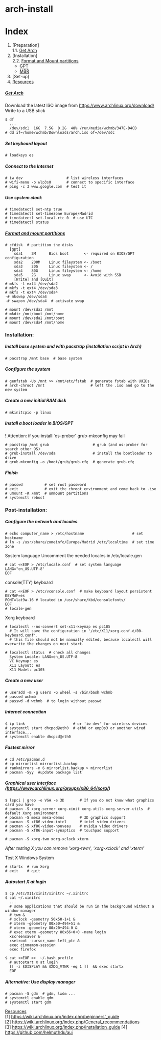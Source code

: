 # arch-install

# Index
1. [Preparation]  
  1.1. [Get Arch](#get-arch)  
2. [Installation]  
  2.2. [Format and Mount partitions](#format)  
    * [GPT](#gpt)  
    * [MBR](#mbr)  
3. [Set-up]  
4. [Resources](#resources)



##### [Get Arch](#get-arch)
Download the latest ISO image from https://www.archlinux.org/download/  
Write to a USB stick
```
$ df
  ...
  /dev/sdc1  16G  7.5G  8.2G  48% /run/media/wchmb/347E-D4CB
# dd if=/home/wchmb/Downloads/arch.iso of=/dev/sdc
```

##### Set keyboard layout
```
# loadkeys es
```

##### Connect to the Internet
```
# iw dev                    # list wireless interfaces
# wifi-menu -o wlp3s0       # connect to specific interface
# ping -c 3 www.google.com  # test it
```

##### Use system clock
```
# timedatectl set-ntp true
# timedatectl set-timezone Europe/Madrid
# timedatectl set-local-rtc 0  # use UTC
# timedatectl status
```

##### [Format and  mount partitions](#format)
```
# cfdisk  # partition the disks
  [gpt]
	sda1	2M		Bios boot		<- required on BIOS/GPT configuration
	sda2	200M	Linux fileystem	<- /boot
	sda3	20G		Linux fileystem	<- /
	sda4	80G		Linux fileystem	<- /home
	sda5	2G		Linux swap		<- Avoid with SSD
	[Write] and [Quit]
# mkfs -t ext4 /dev/sda2
# mkfs -t ext4 /dev/sda3
# mkfs -t ext4 /dev/sda4
-# mkswap /dev/sda4
-# swapon /dev/sda4  # activate swap

# mount /dev/sda3 /mnt
# mkdir /mnt/boot /mnt/home
# mount /dev/sda2 /mnt/boot
# mount /dev/sda4 /mnt/home
```

### Installation:

##### Install base system and with pacstrap (installation script in Arch)
```
# pacstrap /mnt base  # base system
```	

##### Configure the system
```
# genfstab -Up /mnt >> /mnt/etc/fstab  # generate fstab with UUIDs
# arch-chroot /mnt                     # left the .iso and go to the new system
```

##### Create a new initial RAM disk
```
# mkinitcpio -p linux
```	

##### Install a boot loader in BIOS/GPT
! Attention: if you install 'os-prober' grub-mkconfig may fail
```
# pacstrap /mnt grub                    # grub (and os-prober for search other OS)
# grub-install /dev/sda                 # install the bootloader to drive
# grub-mkconfig –o /boot/grub/grub.cfg  # generate grub.cfg
```

##### Finish
```
# passwd          # set root password
# exit            # exit the chroot environment and come back to .iso
# umount -R /mnt  # unmount partitions
# systemctl reboot
```

	

### Post-installation:

##### Configure the network and locales
```
# echo computer_name > /etc/hostname                      # set hostname
# ln -s /usr/share/zoneinfo/Europe/Madrid /etc/localtime  # set time zone
```

System language
Uncomment the needed locales in /etc/locale.gen
```
# cat <<EOF > /etc/locale.conf  # set system language
LANG="en_US.UTF-8"
EOF
```	

console(TTY) keyboard
```
# cat <<EOF > /etc/vconsole.conf  # make keyboard layout persistent
KEYMAP=es
FONT=lat9w-16 # located in /usr/share/kbd/consolefonts/
EOF
# locale-gen
```

Xorg keyboard
```	
# localectl --no-convert set-x11-keymap es pc105	
  # It will save the configuration in '/etc/X11/xorg.conf.d/00-keyboard.conf', 
  # this file should not be manually edited, because localectl will overwrite the changes on next start.

# localectl status  # check all changes
  System Locale: LANG=en_US.UTF-8
  VC Keymap: es
  X11 Layout: es
  X11 Model: pc105
```

##### Create a new user
```
# useradd -m -g users -G wheel -s /bin/bash wchmb
# passwd wchmb	
# passwd -d wchmb  # to login without passwd
```

##### Internet connection
```
$ ip link                      # or 'iw dev' for wireless devices
# systemctl start dhcpcd@eth0  # eth0 or enp0s3 or another wired interface...
# systemctl enable dhcpcd@eth0
```

##### Fastest mirror
```
# cd /etc/pacman.d
# cp mirrorlist mirrorlist.backup
# rankmirrors -n 6 mirrorlist.backup > mirrorlist
# pacman -Syy  #update package list
```

##### Graphical user interface (https://www.archlinux.org/groups/x86_64/xorg/)
```	
$ lspci | grep -e VGA -e 3D       # If you do not know what graphics card you have
# pacman -S xorg-server xorg-xinit xorg-utils xorg-server-utils  # default Xorg environment
# pacman -S mesa mesa-demos       # 3D graphics support
# pacman -S xf86-video-intel      # intel video drivers
# pacman -S xf86-video-nouveau    # nvidia video drivers
# pacman -S xf86-input-synaptics  # touchpad support
	
# pacman -S xorg-twm xorg-xclock xterm	
```
*After testing X you can remove 'xorg-twm', 'xorg-xclock' and 'xterm'*

Test X Windows System
```
# startx  # run Xorg
# exit    # quit
```

##### Autostart X at login
```
$ cp /etc/X11/xinit/xinitrc ~/.xinitrc
$ cat ~/.xinitrc
  ...	
  # some applications that should be run in the background without a window manager
  # twm &
  # xclock -geometry 50x50-1+1 &
  # xterm -geometry 80x50+494+51 &
  # xterm -geometry 80x20+494-0 &
  # exec xterm -geometry 80x66+0+0 -name login
  xscreensaver &
  xsetroot -cursor_name left_ptr &
  exec cinnamon-session
  exec firefox
	
$ cat <<EOF >>  ~/.bash_profile
  # autostart X at login
  [[ -z $DISPLAY && $XDG_VTNR -eq 1 ]]  && exec startx
  EOF
```


##### Alternative: Use display manager
```
# pacman -S gdm  # gdm, lxdm ...
# systemctl enable gdm
# systemctl start gdm
```

[Resources](#resources)  
[1] https://wiki.archlinux.org/index.php/beginners'_guide  
[2] https://wiki.archlinux.org/index.php/General_recommendations  
[3] https://wiki.archlinux.org/index.php/installation_guide
[4] https://github.com/helmuthdu/aui  
